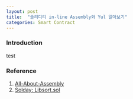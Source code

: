 ```yaml
---
layout: post
title:  "솔리디티 in-line Assembly와 Yul 알아보기"
categories: Smart Contract
---
```

<!-- jekyll serve --drafts -->

### Introduction

test

### Reference
1. [All-About-Assembly](https://jeancvllr.medium.com/solidity-tutorial-all-about-assembly-5acdfefde05c)
2. [Solday: Libsort.sol](https://github.com/Vectorized/solady/blob/main/src/utils/LibSort.sol#L299)
